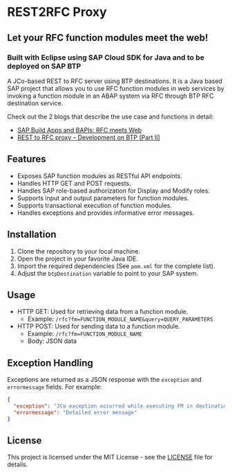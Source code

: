 # REST2RFC Proxy
## Let your RFC function modules meet the web!
### Built with Eclipse using SAP Cloud SDK for Java and to be deployed on SAP BTP
A JCo-based REST to RFC server using BTP destinations. It is a Java based SAP project that allows you to use RFC function modules in web services by invoking a function module in an ABAP system via RFC through BTP RFC destination service.

Check out the 2 blogs that describe the use case and functions in detail:
* [SAP Build Apps and BAPIs: RFC meets Web](https://blogs.sap.com/2023/04/02/sap-build-apps-and-bapis-rfc-meets-web/)
* [REST to RFC proxy – Development on BTP (Part II)](https://blogs.sap.com/2023/04/04/rfc-meets-the-web-building-the-proxy/)

## Features

- Exposes SAP function modules as RESTful API endpoints.
- Handles HTTP GET and POST requests.
- Handles SAP role-based authorization for Display and Modify roles.
- Supports input and output parameters for function modules.
- Supports transactional execution of function modules.
- Handles exceptions and provides informative error messages.

## Installation

1. Clone the repository to your local machine.
2. Open the project in your favorite Java IDE.
3. Import the required dependencies (See `pom.xml` for the complete list).
4. Adjust the `btpDestination` variable to point to your SAP system.

## Usage

- HTTP GET: Used for retrieving data from a function module.
  - Example: `/rfc?fm=FUNCTION_MODULE_NAME&query=QUERY_PARAMETERS`
- HTTP POST: Used for sending data to a function module.
  - Example: `/rfc?fm=FUNCTION_MODULE_NAME`
  - Body: JSON data

## Exception Handling

Exceptions are returned as a JSON response with the `exception` and `errormessage` fields. For example:

```json
{
  "exception": "JCo exception occurred while executing FM in destination DEST.",
  "errormessage": "Detailed error message"
}
```
## License

This project is licensed under the MIT License - see the [LICENSE](LICENSE) file for details.
